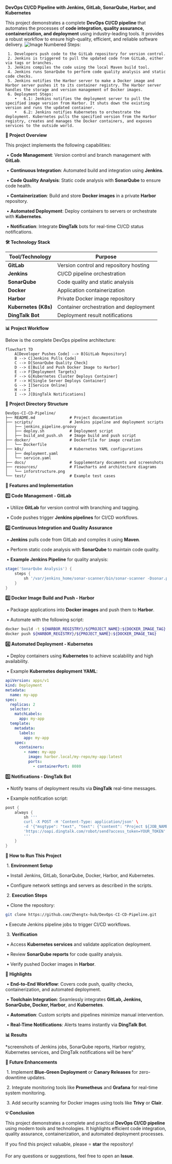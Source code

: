**DevOps CI/CD Pipeline with Jenkins, GitLab, SonarQube, Harbor, and Kubernetes**

This project demonstrates a complete **DevOps CI/CD pipeline** that automates the processes of **code integration, quality assurance, containerization, and deployment** using industry-leading tools. It provides a robust workflow to ensure high-quality, efficient, and reliable software delivery.
![Image](https://github.com/Zhengtx-hub/DevOps-CI-CD-Pipeline/blob/aafb658731b2990e6c458c2f5ceef11d8af89a9f/resources/inforstructure.png)
Numbered Steps:

 	 1.	Developers push code to the GitLab repository for version control.
     2.	Jenkins is triggered to pull the updated code from GitLab, either via tags or branches.
     3.	Jenkins compiles the code using the local Maven build tool.
     4.	Jenkins runs SonarQube to perform code quality analysis and static code checks.
     5.	Jenkins notifies the Harbor server to make a Docker image and Harbor server pushes it to its container registry. The Harbor server handles the storage and version management of Docker images.
     6.	Deployment Steps:
        •	6.1: Jenkins notifies the deployment server to pull the specified image version from Harbor. It shuts down the existing version and runs the updated container.
        •	6.2: Jenkins notifies Kubernetes to orchestrate the deployment. Kubernetes pulls the specified version from the Harbor registry, creates and manages the Docker containers, and exposes services to the outside world.



**🚀 Project Overview**

This project implements the following capabilities:

​	•	**Code Management**: Version control and branch management with **GitLab**.

​	•	**Continuous Integration**: Automated build and integration using **Jenkins**.

​	•	**Code Quality Analysis**: Static code analysis with **SonarQube** to ensure code health.

​	•	**Containerization**: Build and store **Docker images** in a private **Harbor** repository.

​	•	**Automated Deployment**: Deploy containers to servers or orchestrate with **Kubernetes**.

​	•	**Notification**: Integrate **DingTalk** bots for real-time CI/CD status notifications.

**🛠️ Technology Stack**

| **Tool/Technology**  | **Purpose**                            |
| -------------------- | -------------------------------------- |
| **GitLab**           | Version control and repository hosting |
| **Jenkins**          | CI/CD pipeline orchestration           |
| **SonarQube**        | Code quality and static analysis       |
| **Docker**           | Application containerization           |
| **Harbor**           | Private Docker image repository        |
| **Kubernetes (K8s)** | Container orchestration and deployment |
| **DingTalk Bot**     | Deployment result notifications        |



**📊 Project Workflow**

Below is the complete DevOps pipeline architecture:

```mermaid
flowchart TD
    A[Developer Pushes Code] --> B[GitLab Repository]
    B --> C[Jenkins Pulls Code]
    C --> D[SonarQube Quality Check]
    D --> E[Build and Push Docker Image to Harbor]
    E --> F{Deployment Targets}
    F --> G[Kubernetes Cluster Deploys Container]
    F --> H[Single Server Deploys Container]
    G --> I[Service Online]
    H --> I
    I --> J[DingTalk Notifications]
```

**📂 Project Directory Structure**

```plaintext
DevOps-CI-CD-Pipeline/
├── README.md               # Project documentation
├── scripts/                # Jenkins pipeline and deployment scripts
│   ├── jenkins_pipeline.groovy
│   ├── deploy.sh           # Deployment script
│   ├── build_and_push.sh   # Image build and push script
├── docker/                 # Dockerfile for image creation
│   └── Dockerfile
├── k8s/                    # Kubernetes YAML configurations
│   ├── deployment.yaml
│   └── service.yaml
├── docs/                   # Supplementary documents and screenshots
├── resources/              # Flowcharts and architecture diagrams
│   └── inforstructure.png
└── test/                   # Example test cases
```



**📝 Features and Implementation**

**1️⃣ Code Management - GitLab**

​	•	Utilize **GitLab** for version control with branching and tagging.

​	•	Code pushes trigger **Jenkins pipelines** for CI/CD workflows.

**2️⃣ Continuous Integration and Quality Assurance**

​	•	**Jenkins** pulls code from GitLab and compiles it using **Maven**.

​	•	Perform static code analysis with **SonarQube** to maintain code quality.

​	•	**Example Jenkins Pipeline** for quality analysis:

```groovy
stage('SonarQube Analysis') {
    steps {
        sh '/var/jenkins_home/sonar-scanner/bin/sonar-scanner -Dsonar.projectKey=${JOB_NAME} -Dsonar.sources=./ -Dsonar.java.binaries=target/'
    }
}
```

**3️⃣ Docker Image Build and Push - Harbor**

​	•	Package applications into **Docker images** and push them to **Harbor**.

​	•	Automate with the following script:

```bash
docker build -t ${HARBOR_REGISTRY}/${PROJECT_NAME}:${DOCKER_IMAGE_TAG} .
docker push ${HARBOR_REGISTRY}/${PROJECT_NAME}:${DOCKER_IMAGE_TAG}
```

**4️⃣ Automated Deployment - Kubernetes**

​	•	Deploy containers using **Kubernetes** to achieve scalability and high availability.

​	•	Example **Kubernetes deployment YAML**:

```yaml
apiVersion: apps/v1
kind: Deployment
metadata:
  name: my-app
spec:
  replicas: 2
  selector:
    matchLabels:
      app: my-app
  template:
    metadata:
      labels:
        app: my-app
    spec:
      containers:
        - name: my-app
          image: harbor.local/my-repo/my-app:latest
          ports:
            - containerPort: 8080
```

**5️⃣ Notifications - DingTalk Bot**

​	•	Notify teams of deployment results via **DingTalk** real-time messages.

​	•	Example notification script:

```groovy
post {
    always {
        sh '''
        curl -X POST -H 'Content-Type: application/json' \
        -d '{"msgtype": "text", "text": {"content": "Project ${JOB_NAME} deployment completed successfully!"}}' \
        'https://oapi.dingtalk.com/robot/send?access_token=YOUR_TOKEN'
        '''
    }
}
```

**🔧 How to Run This Project**

​	1.	**Environment Setup**

​	•	Install Jenkins, GitLab, SonarQube, Docker, Harbor, and Kubernetes.

​	•	Configure network settings and servers as described in the scripts.

​	2.	**Execution Steps**

​	•	Clone the repository:

```bash
git clone https://github.com/Zhengtx-hub/DevOps-CI-CD-Pipeline.git
```

   •	Execute Jenkins pipeline jobs to trigger CI/CD workflows.

​	3.	**Verification**

​	•	Access **Kubernetes services** and validate application deployment.

​	•	Review **SonarQube reports** for code quality analysis.

​	•	Verify pushed Docker images in **Harbor**.



**🎯 Highlights**

​	•	**End-to-End Workflow**: Covers code push, quality checks, containerization, and automated deployment.

​	•	**Toolchain Integration**: Seamlessly integrates **GitLab, Jenkins, SonarQube, Docker, Harbor**, and **Kubernetes**.

​	•	**Automation**: Custom scripts and pipelines minimize manual intervention.

​	•	**Real-Time Notifications**: Alerts teams instantly via **DingTalk Bot**.

**📊 Results**

*screenshots of Jenkins jobs, SonarQube reports, Harbor registry, Kubernetes services, and DingTalk notifications will be here"



**📌 Future Enhancements**

​	1.	Implement **Blue-Green Deployment** or **Canary Releases** for zero-downtime updates.

​	2.	Integrate monitoring tools like **Prometheus** and **Grafana** for real-time system monitoring.

​	3.	Add security scanning for Docker images using tools like **Trivy** or **Clair**.



**💡 Conclusion**

This project demonstrates a complete and practical **DevOps CI/CD pipeline** using modern tools and technologies. It highlights efficient code integration, quality assurance, containerization, and automated deployment processes.

If you find this project valuable, please ⭐ **star** the repository!

For any questions or suggestions, feel free to open an **Issue**.







